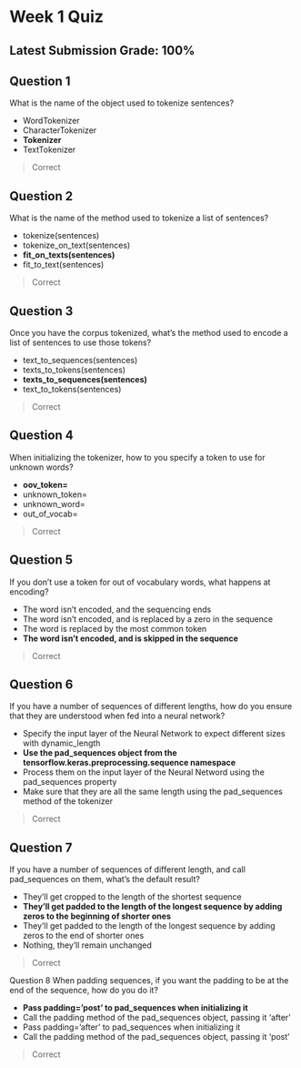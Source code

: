 # Week 1 Quiz
## Latest Submission Grade: 100%

## Question 1
What is the name of the object used to tokenize sentences?
* WordTokenizer
* CharacterTokenizer
* **Tokenizer**
* TextTokenizer
> Correct

## Question 2
What is the name of the method used to tokenize a list of sentences?
* tokenize(sentences)
* tokenize_on_text(sentences)
* **fit_on_texts(sentences)**
* fit_to_text(sentences)
> Correct

## Question 3
Once you have the corpus tokenized, what’s the method used to encode a list of sentences to use those tokens?
* text_to_sequences(sentences)
* texts_to_tokens(sentences)
* **texts_to_sequences(sentences)**
* text_to_tokens(sentences)
> Correct

## Question 4
When initializing the tokenizer, how to you specify a token to use for unknown words?
* **oov_token=<Token>**
* unknown_token=<Token>
* unknown_word=<Token>
* out_of_vocab=<Token>
> Correct

## Question 5
If you don’t use a token for out of vocabulary words, what happens at encoding?
* The word isn’t encoded, and the sequencing ends
* The word isn’t encoded, and is replaced by a zero in the sequence
* The word is replaced by the most common token
* **The word isn’t encoded, and is skipped in the sequence**
> Correct

## Question 6
If you have a number of sequences of different lengths, how do you ensure that they are understood when fed into a neural network?
* Specify the input layer of the Neural Network to expect different sizes with dynamic_length
* **Use the pad_sequences object from the tensorflow.keras.preprocessing.sequence namespace**
* Process them on the input layer of the Neural Netword using the pad_sequences property
* Make sure that they are all the same length using the pad_sequences method of the tokenizer
> Correct

## Question 7
If you have a number of sequences of different length, and call pad_sequences on them, what’s the default result?
* They’ll get cropped to the length of the shortest sequence
* **They’ll get padded to the length of the longest sequence by adding zeros to the beginning of shorter ones**
* They’ll get padded to the length of the longest sequence by adding zeros to the end of shorter ones
* Nothing, they’ll remain unchanged
> Correct

Question 8
When padding sequences, if you want the padding to be at the end of the sequence, how do you do it?
* **Pass padding=’post’ to pad_sequences when initializing it**
* Call the padding method of the pad_sequences object, passing it ‘after’
* Pass padding=’after’ to pad_sequences when initializing it
* Call the padding method of the pad_sequences object, passing it ‘post’
> Correct
